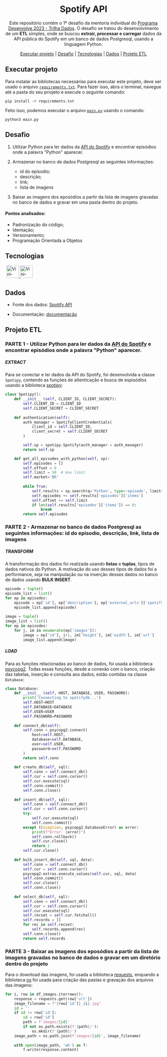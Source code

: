 <h1 align="center"> Spotify API </h1>

<p align="center">Este repositório contém o 1º desafio da mentoria individual do <a href="https://desenvolve.grupoboticario.com.br/">Programa Desenvolve 2023 - Trilha Dados</a>. O desafio se tratou do desenvolvimento de um <strong>ETL</strong> simples, onde se buscou <strong>extrair, processar e carregar</strong> dados da API pública do Spotify em um banco de dados Postgresql, usando a linguagem Python. <p>
<p align="center">
    <a href="##Executar projeto">Executar projeto</a> |
    <a href="##Desafio">Desafio</a> |
    <a href="##Tecnologias">Tecnologias</a> |
    <a href="##Dados">Dados</a> |
    <a href="##Projeto ETL">Projeto ETL</a>
</p>



## Executar projeto

Para instalar as bibliotecas necessárias para executar este projeto, deve ser usado o arquivo [`requirements.txt`](https://github.com/Vinicius999/Desafio-01-Mentor-Spotify-API/blob/main/requirements.txt). Para fazer isso, abra o terminal, navegue até a pasta do seu priojeto e execute o seguinte comando:

```
pip install -r requirements.txt
```

Feito isso, podemos executar o arquivo [`main.py`](https://github.com/Vinicius999/Desafio-01-Mentor-Spotify-API/blob/main/main.py) usando o comando:

```
python3 main.py
```

## Desafio

1. Utilizar Python para ler dados da [API do Spotify](https://developer.spotify.com/documentation/web-api/tutorials/getting-started) e encontrar episódios onde a palavra "Python" aparecer.

2. Armazenar no banco de dados Postgresql as seguintes informações:
    - id do episodio;
    - descrição;
    - link;
    - lista de imagens

3. Baixar as imagens dos eposódios a partir da lista de imagens gravadas no banco de dados e gravar em uma pasta dentro do projeto.

#### Pontos analisados:

- Padronização do código;
- Identação;
- Versionamento;
- Programação Orientada a Objetos

## Tecnologias

<p style='margin: 16px 4px 32px;'>
    <a href="https://www.python.org/" target="_blank" rel="noopener noreferrer">
        <img src="https://cdn.jsdelivr.net/gh/devicons/devicon/icons/python/python-original.svg" alt="Vini-python" width="40" height="40" />
    </a>
	<a href="https://pandas.pydata.org/" target="_blank" rel="noreferrer">
        <img src="https://cdn.jsdelivr.net/gh/devicons/devicon/icons/pandas/pandas-original-wordmark.svg" alt="Vini-streamlit" width="40" height="40" />
    </a>
</p>

## Dados

- Fonte dos dados: [Spotify API](https://developer.spotify.com/)

- Documentação: [documentação](https://developer.spotify.com/documentation/web-api)

## Projeto ETL

### PARTE 1 - Utilizar Python para ler dados da [API do Spotify](https://developer.spotify.com/documentation/web-api/tutorials/getting-started) e encontrar episódios onde a palavra "Python" aparecer.

##### EXTRACT

Para se conectar e ler dados da API do Spotify, foi desenvolvida a classe `Spotipy`, contendo as funções de altenticação e busca de espisódios usando a biblioteca [spotipy](https://spotipy.readthedocs.io/en/2.22.1/):

```python
class Spotipy():
    def __init__ (self, CLIENT_ID, CLIENT_SECRET):
        self.CLIENT_ID = CLIENT_ID
        self.CLIENT_SECRET = CLIENT_SECRET
    
    def authentication(self):
        auth_manager = SpotifyClientCredentials(
            client_id = self.CLIENT_ID,
            client_secret = self.CLIENT_SECRET
        )

        self.sp = spotipy.Spotify(auth_manager = auth_manager)
        return self.sp

    def get_all_episodes_with_python(self, sp):
        self.episodes = []
        self.offset = 0
        self.limit = 50  # max limit
        self.market='BR' 
        
        while True:
            self.results = sp.search(q='Python', type='episode', limit=self.limit, offset=self.offset, market=self.market)
            self.episodes += self.results['episodes']['items']
            self.offset += self.limit
            if len(self.results['episodes']['items']) == 0:
                break  
        return self.episodes
```

### PARTE 2 - Armazenar no banco de dados Postgresql as seguintes informações: id do episodio, descrição, link, lista de imagens

##### TRANSFORM

A transformação dos dados foi realizada usando **listas** e **tuplas**, tipos de dados nativos do Python. A motivação do uso desses tipos de dados foi a performance, seja na manipulação ou na inserção desses dados no banco de dados usando **BULK INSERT**.

```python
episode = tuple()
episode_list = list()
for ep in episodes:
    episode = ep['id'], ep['description'], ep['external_urls']['spotify'], ep['href']
    episode_list.append(episode)
    
image = tuple()
image_list = list()
for ep in episodes:
    for j, im in enumerate(ep['images']):
        image = ep['id'], j+1, im['height'], im['width'], im['url']
        image_list.append(image)
```

##### LOAD

Para as funções relacionadas ao banco de dados, foi usada a biblioteca [psycopg2](https://pypi.org/project/psycopg2/). Todas essas funções, desde a conexão com o banco, criação das tabelas, inserção e consulta aos dados, estão contidas na classe `Database`:

```python
class Database:
    def __init__ (self, HOST, DATABASE, USER, PASSWORD):
        print('Connecting to spotifydb...')
        self.HOST=HOST
        self.DATABASE=DATABASE
        self.USER=USER
        self.PASSWORD=PASSWORD
        
    def connect_db(self):
        self.conn = psycopg2.connect(
            host=self.HOST,
            database=self.DATABASE,
            user=self.USER,
            password=self.PASSWORD
        )
        return self.conn
        
    def create_db(self, sql):
        self.conn = self.connect_db()
        self.cur = self.conn.cursor()
        self.cur.execute(sql)
        self.conn.commit()
        self.conn.close()   
    
    def insert_db(self, sql):
        self.conn = self.connect_db()
        self.cur = self.conn.cursor()
        try:
            self.cur.execute(sql)
            self.conn.commit()
        except (Exception, psycopg2.DatabaseError) as error:
            print(f"Error: {error}")
            self.conn.rollback()
            self.cur.close()
            return 1
        self.cur.close()
    
    def bulk_insert_db(self, sql, data):
        self.conn = self.connect_db()
        self.cur = self.conn.cursor()
        psycopg2.extras.execute_values(self.cur, sql, data)
        self.conn.commit()
        self.cur.close()
        self.conn.close()
        
    def select_db(self, sql):
        self.conn = self.connect_db()
        self.cur = self.conn.cursor()
        self.cur.execute(sql)
        self.recset = self.cur.fetchall()
        self.records = []
        for rec in self.recset:
            self.records.append(rec)
        self.conn.close()
        return self.records
```

### PARTE 3 - Baixar as imagens dos eposódios a partir da lista de imagens gravadas no banco de dados e gravar em um diretório dentro do projeto

Para o download das imagens, foi usada a biblioteca [requests](https://pypi.org/project/requests/), enquando a biblioteca [os](https://docs.python.org/3/library/os.html) foi usada para criação das pastas e gravação dos arquivos das imagens:
```Python
for i, row in df_images.iterrows():
    response = requests.get(row['url'])
    image_filename = f"{row['id']}_{i}.jpg"
    id = ''
    if id != row['id']:
        id = row['id']
        path = f'images/{id}'
        if not os.path.exists(f'{path}/'):
            os.mkdir(f'{path}/')
    image_path = os.path.join(f'images/{id}', image_filename)
    
    with open(image_path, 'wb') as f:
        f.write(response.content)
```
